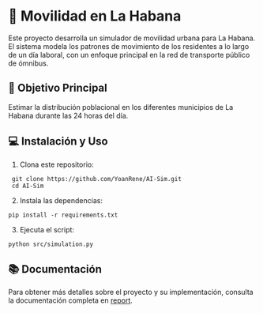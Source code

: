 # 🚌 Movilidad en La Habana

Este proyecto desarrolla un simulador de movilidad urbana para La Habana. El sistema modela los patrones de movimiento de los residentes a lo largo de un día laboral, con un enfoque principal en la red de transporte público de ómnibus.

## 🎯 Objetivo Principal

Estimar la distribución poblacional en los diferentes municipios de La Habana durante las 24 horas del día.

## 💻 Instalación y Uso

1. Clona este repositorio:
  ``` 
   git clone https://github.com/YoanRene/AI-Sim.git
   cd AI-Sim
```
2. Instala las dependencias:
  ```
  pip install -r requirements.txt
  ```
3. Ejecuta el script:
  ```
  python src/simulation.py
  ```
## 📚 Documentación
Para obtener más detalles sobre el proyecto y su implementación, consulta la documentación completa en [report](https://github.com/YoanRene/AI-Sim/docs/report.pdf).
